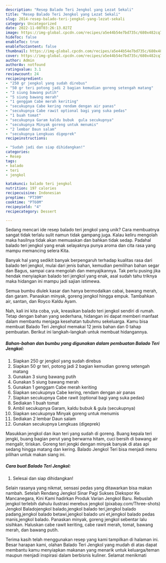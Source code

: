 ```yaml
---
description: "Resep Balado Teri Jengkol yang Lezat Sekali"
title: "Resep Balado Teri Jengkol yang Lezat Sekali"
slug: 2014-resep-balado-teri-jengkol-yang-lezat-sekali
category: Uncategorized
date: 2022-11-08T03:26:13.027Z
image: https://img-global.cpcdn.com/recipes/a5e44b54e7bd735c/680x482cq70/balado-teri-jengkol-foto-resep-utama.jpg
hideToc: false
enableToc: true
enableTocContent: false
thumbnail: https://img-global.cpcdn.com/recipes/a5e44b54e7bd735c/680x482cq70/balado-teri-jengkol-foto-resep-utama.jpg
cover: https://img-global.cpcdn.com/recipes/a5e44b54e7bd735c/680x482cq70/balado-teri-jengkol-foto-resep-utama.jpg
author: Admin
authorAv: notfound
ratingvalue: 3.1
reviewcount: 24
recipeingredient:
- "250 gr jengkol yang sudah direbus"
- "50 gr teri potong jadi 2 bagian kemudian goreng setengah matang"
- "3 siung bawang putih"
- "5 siung bawang merah"
- "1 genggam Cabe merah keriting"
- "secukupnya Cabe kering rendam dengan air panas"
- "secukupnya Cabe rawit optional bagi yang suka pedas"
- "1 buah tomat"
- "secukupnya Garam kaldu bubuk  gula secukupnya"
- "secukupnya Minyak goreng untuk menumis"
- "2 lembar Daun salam"
- "secukupnya Lengkuas digeprek"
recipeinstructions:

- "Sudah jadi dan siap dihidangkan!"
categories:
- Resep
tags:
- balado
- teri
- jengkol

katakunci: balado teri jengkol 
nutrition: 197 calories
recipecuisine: Indonesian
preptime: "PT39M"
cooktime: "PT60M"
recipeyield: "4"
recipecategory: Dessert

---
```





Sedang mencari ide resep balado teri jengkol yang unik? Cara membuatnya sangat tidak terlalu sulit namun tidak gampang juga. Kalau keliru mengolah maka hasilnya tidak akan memuaskan dan bahkan tidak sedap. Padahal balado teri jengkol yang enak selayaknya punya aroma dan cita rasa yang mampu memancing selera Kita.





Banyak hal yang sedikit banyak berpengaruh terhadap kualitas rasa dari balado teri jengkol, mulai dari jenis bahan, kemudian pemilihan bahan segar dan Bagus, sampai cara mengolah dan menyajikannya. Tak perlu pusing jika hendak menyiapkan balado teri jengkol yang enak,      asal sudah tahu triknya maka hidangan ini mampu jadi sajian istimewa.














Semua bumbu diulek kasar dan hanya bermodalkan cabai, bawang merah, dan garam. Panaskan minyak, goreng jengkol hingga empuk. Tambahkan air, santan, dan Royco Kaldu Ayam.






Nah, kali ini kita coba, yuk, kreasikan balado teri jengkol sendiri di rumah. Tetap dengan bahan yang sederhana, hidangan ini dapat memberi manfaat dalam membantu menjaga kesehatan tubuhmu sekeluarga. Kamu bisa membuat Balado Teri Jengkol memakai 12 jenis bahan dan 0 tahap pembuatan. Berikut ini langkah-langkah untuk membuat hidangannya.

<!--inarticleads1-->

##### Bahan-bahan dan bumbu yang digunakan dalam pembuatan Balado Teri Jengkol:

1. Siapkan 250 gr jengkol yang sudah direbus
1. Siapkan 50 gr teri, potong jadi 2 bagian kemudian goreng setengah matang
1. Gunakan 3 siung bawang putih
1. Gunakan 5 siung bawang merah
1. Gunakan 1 genggam Cabe merah keriting
1. Siapkan secukupnya Cabe kering, rendam dengan air panas
1. Siapkan secukupnya Cabe rawit (optional bagi yang suka pedas)
1. Sediakan 1 buah tomat
1. Ambil secukupnya Garam, kaldu bubuk &amp; gula (secukupnya)
1. Siapkan secukupnya Minyak goreng untuk menumis
1. Sediakan 2 lembar Daun salam
1. Gunakan secukupnya Lengkuas (digeprek)


Masukkan jengkol dan ikan teri yang sudah di goreng. Buang kepala teri jengki, buang bagian perut yang berwarna hitam, cuci bersih di bawang air mengalir, tiriskan. Goreng teri jengki dengan minyak banyak di atas api sedang hingga matang dan kering. Balado Jengkol Teri bisa menjadi menu pilihan untuk makan siang ini. 

<!--inarticleads2-->

##### Cara buat Balado Teri Jengkol:


1. Selesai dan siap dihidangkan!

Selain rasanya yang nikmat, sensasi pedas yang ditawarkan bisa makan nambah. Setelah Rendang Jengkol Sinar Pagi Sukses Diekspor Ke Mancanegara, Kini Kami hadirkan Produk Varian Jengkol Baru. Rebuslah jengkol terlebih dahulu ilustrasi merebus jengkol (pixabay.com/Three-shots) Jengkol Baladojengkol balado,jengkol balado teri,jengkol balado padang,jengkol balado betawi,jengkol balado uni et,jengkol balado pedas manis,jengkol balado. Panaskan minyak, goreng jengkol sebentar lalu sisihkan. Haluskan cabe rawit keriting, cabe rawit merah, tomat, bawang merah, dan bawang putih. 

Terima kasih telah menggunakan resep yang kami tampilkan di halaman ini. Besar harapan kami, olahan Balado Teri Jengkol yang mudah di atas dapat membantu kamu menyiapkan makanan yang menarik untuk keluarga/teman maupun menjadi inspirasi dalam berbisnis kuliner. Selamat menikmati
